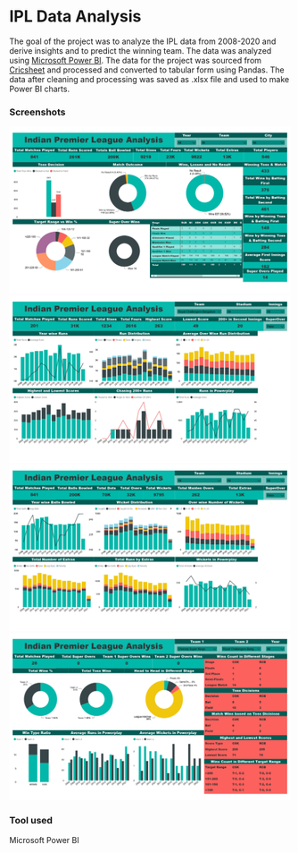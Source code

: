 # IPL Data Analysis

The goal of the project was to analyze the IPL data from 2008-2020 and derive insights and to predict the winning team. The data was analyzed using [Microsoft Power BI](https://powerbi.microsoft.com/en-us/). 
The data for the project was sourced from [Cricsheet](https://cricsheet.org/matches/) and processed and converted to tabular form using Pandas. The data after cleaning and processing was saved as .xlsx file and used to make Power BI charts. 

### Screenshots

![App Screenshot](https://github.com/bharathngowda/power_bi_ipl_data_analysis/blob/main/Screenshots/IPL%20Analysis_pages-to-jpg-0001.jpg)
![App Screenshot](https://github.com/bharathngowda/power_bi_ipl_data_analysis/blob/main/Screenshots/IPL%20Analysis_pages-to-jpg-0002.jpg)
![App Screenshot](https://github.com/bharathngowda/power_bi_ipl_data_analysis/blob/main/Screenshots/IPL%20Analysis_pages-to-jpg-0003.jpg)
![App Screenshot](https://github.com/bharathngowda/power_bi_ipl_data_analysis/blob/main/Screenshots/IPL%20Analysis_pages-to-jpg-0004.jpg)

### Tool used

Microsoft Power BI


